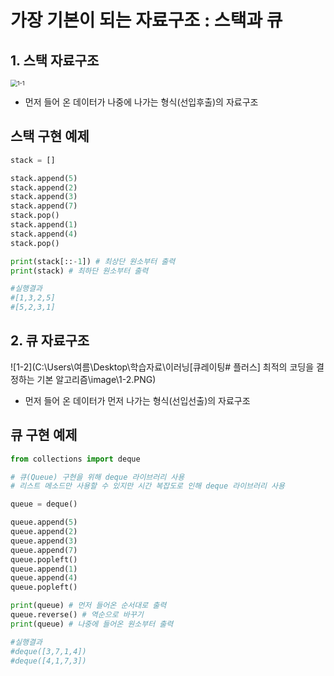 # 가장 기본이 되는 자료구조 : 스택과 큐



## 1. 스택 자료구조

<img src="C:\Users\여름\Desktop\학습자료\이러닝\[큐레이팅# 플러스] 최적의 코딩을 결정하는 기본 알고리즘\image\1-1.PNG" alt="1-1" style="zoom: 67%;" />

* 먼저 들어 온 데이터가 나중에 나가는 형식(선입후출)의 자료구조



## 스택 구현 예제

```python
stack = []

stack.append(5)
stack.append(2)
stack.append(3)
stack.append(7)
stack.pop()
stack.append(1)
stack.append(4)
stack.pop()

print(stack[::-1]) # 최상단 원소부터 출력
print(stack) # 최하단 원소부터 출력

#실행결과
#[1,3,2,5]
#[5,2,3,1]
```



## 2. 큐 자료구조

![1-2](C:\Users\여름\Desktop\학습자료\이러닝\[큐레이팅# 플러스] 최적의 코딩을 결정하는 기본 알고리즘\image\1-2.PNG)

* 먼저 들어 온 데이터가 먼저 나가는 형식(선입선출)의 자료구조



## 큐 구현 예제

```python
from collections import deque

# 큐(Queue) 구현을 위해 deque 라이브러리 사용
# 리스트 메소드만 사용할 수 있지만 시간 복잡도로 인해 deque 라이브러리 사용

queue = deque()

queue.append(5)
queue.append(2)
queue.append(3)
queue.append(7)
queue.popleft()
queue.append(1)
queue.append(4)
queue.popleft()

print(queue) # 먼저 들어온 순서대로 출력
queue.reverse() # 역순으로 바꾸기
print(queue) # 나중에 들어온 원소부터 출력

#실행결과
#deque([3,7,1,4])
#deque([4,1,7,3])
```

